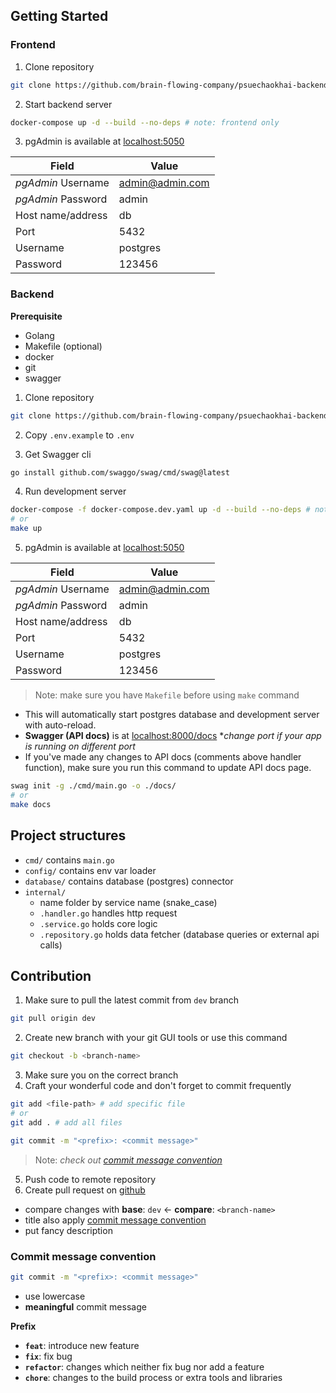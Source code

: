 ## Getting Started

### Frontend

1. Clone repository

```bash
git clone https://github.com/brain-flowing-company/psuechaokhai-backend.git
```

2. Start backend server

```bash
docker-compose up -d --build --no-deps # note: frontend only
```

3. pgAdmin is available at [localhost:5050](http://localhost:5050)

| Field              | Value           |
| ------------------ | --------------- |
| _pgAdmin_ Username | admin@admin.com |
| _pgAdmin_ Password | admin           |
| Host name/address  | db              |
| Port               | 5432            |
| Username           | postgres        |
| Password           | 123456          |

### Backend

**Prerequisite**

- Golang
- Makefile (optional)
- docker
- git
- swagger

1. Clone repository

```bash
git clone https://github.com/brain-flowing-company/psuechaokhai-backend.git
```

2. Copy `.env.example` to `.env`

3. Get Swagger cli

```bash
go install github.com/swaggo/swag/cmd/swag@latest
```

4. Run development server

```bash
docker-compose -f docker-compose.dev.yaml up -d --build --no-deps # note: backend only
# or
make up
```

5. pgAdmin is available at [localhost:5050](http://localhost:5050)

| Field              | Value           |
| ------------------ | --------------- |
| _pgAdmin_ Username | admin@admin.com |
| _pgAdmin_ Password | admin           |
| Host name/address  | db              |
| Port               | 5432            |
| Username           | postgres        |
| Password           | 123456          |

> Note: make sure you have `Makefile` before using `make` command

- This will automatically start postgres database and development server with auto-reload.
- **Swagger (API docs)** is at [localhost:8000/docs](http://localhost:8000/docs) \*_change port if your app is running on different port_
- If you've made any changes to API docs (comments above handler function), make sure you run this command to update API docs page.

```bash
swag init -g ./cmd/main.go -o ./docs/
# or
make docs
```

## Project structures

- `cmd/` contains `main.go`
- `config/` contains env var loader
- `database/` contains database (postgres) connector
- `internal/`
  - name folder by service name (snake_case)
  - `.handler.go` handles http request
  - `.service.go` holds core logic
  - `.repository.go` holds data fetcher (database queries or external api calls)

## Contribution

1. Make sure to pull the latest commit from `dev` branch

```bash
git pull origin dev
```

2. Create new branch with your git GUI tools or use this command

```bash
git checkout -b <branch-name>
```

3. Make sure you on the correct branch
4. Craft your wonderful code and don't forget to commit frequently

```bash
git add <file-path> # add specific file
# or
git add . # add all files
```

```bash
git commit -m "<prefix>: <commit message>"
```

> Note: _check out [commit message convention](#commit-message-convention)_

5. Push code to remote repository
6. Create pull request on [github](https://github.com/brain-flowing-company/pprp-backend/pulls)

- compare changes with **base**: `dev` &#8592; **compare**: `<branch-name>`
- title also apply [commit message convention](#commit-message-convention)
- put fancy description

### Commit message convention

```bash
git commit -m "<prefix>: <commit message>"
```

- use lowercase
- **meaningful** commit message

**Prefix**

- **`feat`**: introduce new feature
- **`fix`**: fix bug
- **`refactor`**: changes which neither fix bug nor add a feature
- **`chore`**: changes to the build process or extra tools and libraries
